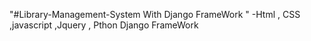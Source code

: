 "#Library-Management-System With Django FrameWork " 
-Html , CSS ,javascript ,Jquery , Pthon Django FrameWork
